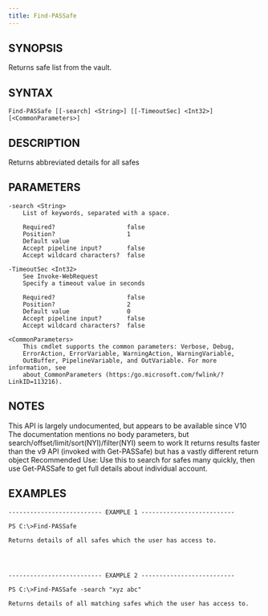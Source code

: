 ```yaml
---
title: Find-PASSafe
---
```


## SYNOPSIS

Returns safe list from the vault.

## SYNTAX

    Find-PASSafe [[-search] <String>] [[-TimeoutSec] <Int32>] [<CommonParameters>]

## DESCRIPTION

Returns abbreviated details for all safes

## PARAMETERS

    -search <String>
        List of keywords, separated with a space.

        Required?                    false
        Position?                    1
        Default value
        Accept pipeline input?       false
        Accept wildcard characters?  false

    -TimeoutSec <Int32>
        See Invoke-WebRequest
        Specify a timeout value in seconds

        Required?                    false
        Position?                    2
        Default value                0
        Accept pipeline input?       false
        Accept wildcard characters?  false

    <CommonParameters>
        This cmdlet supports the common parameters: Verbose, Debug,
        ErrorAction, ErrorVariable, WarningAction, WarningVariable,
        OutBuffer, PipelineVariable, and OutVariable. For more information, see
        about_CommonParameters (https:/go.microsoft.com/fwlink/?LinkID=113216).

## NOTES

This API is largely undocumented, but appears to be available since V10
The documentation mentions no body parameters, but search/offset/limit/sort(NYI)/filter(NYI) seem to work
It returns results faster than the v9 API (invoked with Get-PASSafe) but has a vastly different return object
Recommended Use:  Use this to search for safes many quickly, then use Get-PASSafe to get full details about
individual account.

## EXAMPLES

    -------------------------- EXAMPLE 1 --------------------------

    PS C:\>Find-PASSafe

    Returns details of all safes which the user has access to.




    -------------------------- EXAMPLE 2 --------------------------

    PS C:\>Find-PASSafe -search "xyz abc"

    Returns details of all matching safes which the user has access to.
